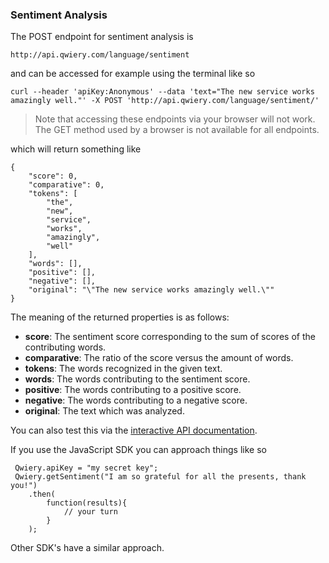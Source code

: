 ### Sentiment Analysis

The POST endpoint for sentiment analysis is

    http://api.qwiery.com/language/sentiment

and can be accessed for example using the terminal like so

    curl --header 'apiKey:Anonymous' --data 'text="The new service works amazingly well."' -X POST 'http://api.qwiery.com/language/sentiment/'

 > Note that accessing these endpoints via your browser will not work. The GET method used by a browser is not available for all endpoints.

which will return something like

    {
        "score": 0,
        "comparative": 0,
        "tokens": [
            "the",
            "new",
            "service",
            "works",
            "amazingly",
            "well"
        ],
        "words": [],
        "positive": [],
        "negative": [],
        "original": "\"The new service works amazingly well.\""
    }
 
 The meaning of the returned properties is as follows:
 
 - **score**: The sentiment score corresponding to the sum of scores of the contributing words.
 - **comparative**: The ratio of the score versus the amount of words.
 - **tokens**: The words recognized in the given text.
 - **words**: The words contributing to the sentiment score.
 - **positive**: The words contributing to a positive score.
 - **negative**: The words contributing to a negative score.
 - **original**: The text which was analyzed.
 
You can also test this via the [interactive API documentation](/dashboard/apidocs/).
 
If you use the JavaScript SDK you can approach things like so
    
     Qwiery.apiKey = "my secret key";
     Qwiery.getSentiment("I am so grateful for all the presents, thank you!")
        .then(
            function(results){
                // your turn        
            }
        );
  
Other SDK's have a similar approach.
  
  
  
  